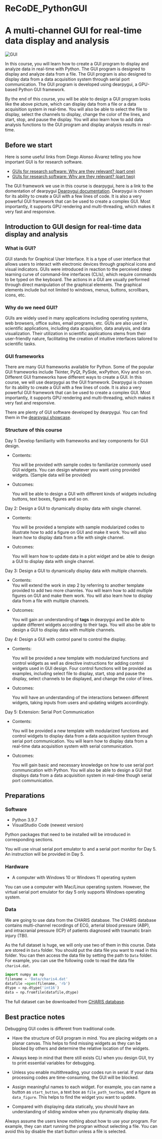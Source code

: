 # ReCoDE_PythonGUI

# A multi-channel GUI for real-time data display and analysis
![GUI](https://raw.githubusercontent.com/ImperialCollegeLondon/ReCoDE-PythonGUI/main/Resources/main_window.jpg "Main Window")

In this course, you will learn how to create a GUI program to display and analyze data in real-time with Python. The GUI program is designed to display and analyze data from a file. The GUI program is also designed to display data from a data acquisition system through serial port communication. The GUI program is developed using dearpygui, a GPU-based Python GUI framework. 

By the end of this course, you will be able to design a GUI program looks like the above picture, which can display data from a file or a data acquisition system in real-time. You will also be able to select the file to display, select the channels to display, change the color of the lines, and start, stop, and pause the display. You will also learn how to add data analysis functions to the GUI program and display analysis results in real-time.

## Before we start
Here is some useful links from Diego Alonso Álvarez telling you how important GUI is for research software.
- [GUIs for research software: Why are they relevant? (part one)](https://www.software.ac.uk/blog/2021-06-16-guis-research-software-why-are-they-relevant-part-one)
- [GUIs for research software: Why are they relevant? (part two)](https://www.software.ac.uk/blog/2021-06-17-guis-research-software-why-are-they-relevant-part-two)

The GUI framework we use in this course is dearpygui, here is a link to the domentation of dearpygui [Dearpygui documentation](https://docs.dearpygui.org/en/latest/). Dearpygui is chosen for its ability to create a GUI with a few lines of code. It is also a very powerful GUI framework that can be used to create a complex GUI. Most importantly, it supports GPU rendering and multi-threading, which makes it very fast and responsive.

## Introduction to GUI design for real-time data display and analysis
### **What is GUI?**
GUI stands for Graphical User Interface. It is a type of user interface that allows users to interact with electronic devices through graphical icons and visual indicators. GUIs were introduced in reaction to the perceived steep learning curve of command-line interfaces (CLIs), which require commands to be typed on the keyboard. The actions in a GUI are usually performed through direct manipulation of the graphical elements. The graphical elements include but not limited to windows, menus, buttons, scrollbars, icons, etc.
### **Why do we need GUI?**
GUIs are widely used in many applications including operating systems, web browsers, office suites, email programs, etc. GUIs are also used in scientific applications, including data acquisition, data analysis, and data visualization. Their utilization in scientific applications stems from their user-friendly nature, facilitating the creation of intuitive interfaces tailored to scientific tasks.

### **GUI frameworks**
There are many GUI frameworks available for Python. Some of the popular GUI frameworks include Tkinter, PyQt, PySide, wxPython, Kivy and so on. Different GUI frameworks have different ways to create a GUI. In this course, we will use dearpygui as the GUI framework. Dearpygui is chosen for its ability to create a GUI with a few lines of code. It is also a very powerful GUI framework that can be used to create a complex GUI. Most importantly, it supports GPU rendering and multi-threading, which makes it very fast and responsive.

There are plenty of GUI software developed by dearpygui. You can find them in the [dearpygui showcase](https://github.com/hoffstadt/DearPyGui/wiki/Dear-PyGui-Showcase).

### **Structure of this course**
Day 1: Develop familiarity with frameworks and key components for GUI design.  
* Contents:
  
    You will be provided with sample codes to familiarize commonly used GUI widgets. You can design whatever you want using provided widgets. (Sample data will be provided)
* Outcomes:
  
    You will be able to design a GUI with different kinds of widgets including buttons, text boxes, figures and so on.

Day 2: Design a GUI to dynamically display data with single channel.

* Contents:  

    You will be provided a template with sample modularized codes to illustrate how to add a figure on GUI and make it work. You will also learn how to display data from a file with single channel.

* Outcomes:
    
    You will learn how to update data in a plot widget and be able to design a GUI to display data with single channel.

Day 3: Design a GUI to dynamically display data with multiple channels.

* Contents:  
    You will extend the work in step 2 by referring to another template provided to add two more channles. You will learn how to add multiple figures on GUI and make them work. You will also learn how to display data from a file with multiple channels.

* Outcomes:
    
    You will gain an understanding of **tags** in dearpygui and be able to update different widgets according to their tags. You will also be able to design a GUI to display data with multiple channels. 

Day 4: Design a GUI with control panel to control the display.

 * Contents:
  
    You will be provided a new template with modularized functions and control widgets as well as directive instructions for adding control widgets used in GUI design. Four control functions will be provided as examples, including select file to display, start, stop and pause the display, select channels to be displayed, and change the color of lines.

* Outcomes:

    You will have an understanding of the interactions between different widgets, taking inputs from users and updating widgets accordingly.

Day 5: Extension: Serial Port Communication

* Contents:
    
    You will be provided a new template with modularized functions and control widgets to display data from a data acquisition system through serial port communication. You will learn how to display data from a real-time data acquisition system with serial communication.

* Outcomes:

    You will gain basic and necessary knowledge on how to use serial port communication with Python. You will also be able to design a GUI that displays data from a data acquisition system in real-time though serial port communication. 
## **Preparations**

### **Software**
- Python 3.9.7
- VisualStudio Code (newest version)

Python packages that need to be installed will be introduced in corresponding sections.

You will use virual serial port emulator to and a serial port monitor for Day 5. An instruction will be provided in Day 5.

### **Hardware**
- A computer with Windows 10 or Windows 11 operating system
  
You can use a computer with Mac/Linux operating system. However, the virtual serial port emulator for day 5 only supports Windows operating system.
  
### **Data**

We are going to use data from the CHARIS database. The CHARIS database contains multi-channel recordings of ECG, arterial blood pressure (ABP), and intracranial pressure (ICP) of patients diagnosed with traumatic brain injury (TBI).

As the full dataset is huge, we will only use two of them in this course.
Data are stored in ```Data``` folder. You should put the data file you want to read in this folder. You can then access the data file by setting the path to ```Data``` folder. For example, you can use the following code to read the data file ```charis4.dat```.
```python
import numpy as np
filename = 'Data/charis4.dat'
datafile =open(filename, 'rb')
dtype = np.dtype('int16')
data = np.fromfile(datafile,dtype)
```

The full dataset can be downloaded from [CHARIS database](https://physionet.org/content/charisdb/1.0.0/). 
## **Best practice notes**
Debugging GUI codes is different from traditional code. 

 - Have the structure of GUI program in mind. You are placing widgets on a planar canvas. This helps to find missing widgets as they can be blocked by others and determine the relative location of the widgets. 

 - Always keep in mind that there still exists CLI when you design GUI, try to print essential variables for debugging. 

 - Unless you enable multithreading, your codes run in serial. If your data processing codes are time-consuming, the GUI will be blocked.

 - Assign meaningful names to each widget. For example, you can name a button as ```start_button```, a text box as ```file_path_textbox```, and a figure as ```data_figure```. This helps to find the widget you want to update. 

 - Compared with displaying data statically, you should have an understanding of sliding window when you dynamically display data. 

Always assume the users know nothing about how to use your program. For example, they can start running the progran without selecting a file. You can avoid this by disable the start button unless a file is selected.
